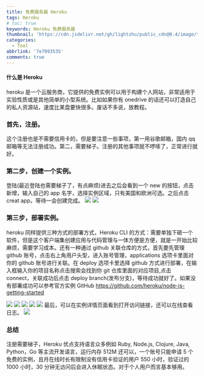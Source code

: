 ```yaml
---
title: 免费服务器 Heroku
tags: Heroku
# toc: true
keywords: Heroku 免费服务器
thumbnail: 'https://cdn.jsdelivr.net/gh/lightzhu/public_cdn@0.4/image/tool/heroku.jpeg'
categories:
  - Tool
abbrlink: '7e7093535'
comments: true
---
```


#### 什么是 Heroku

heroku 是一个云服务商，它提供的免费实例可以用于构建个人网站，非常适用于实验性质或是其他简单的小型系统。比如如果你有 onedrive 的话还可以打造自己的私人资源站，速度比某盘要快很多。废话不多说，放教程。

<!-- more -->

### 首先，注册。

这个注册也是不需要信用卡的，但是要注意一些事项，第一用谷歌邮箱，国内 qq 邮箱等无法注册成功。第二，需要梯子。注册的其他事项就不啰嗦了，正常进行就好。

### 第二步，创建一个实例。

登陆(最近登陆也需要梯子了，有点麻烦)进去之后会看到一个 new 的按钮，点击新增，输入自己的 app 名字，选择实例区域，只有美国和欧洲可选。之后点击 creat app，等待一会创建完成。 ![](https://cdn.jsdelivr.net/gh/lightzhu/public_cdn@0.4/image/tool/heroku01.png) ![](https://cdn.jsdelivr.net/gh/lightzhu/public_cdn@0.4/image/tool/heroku02.png)

### 第三步，部署实例。

heroku 同样提供三种方式的部署方式，Heroku CLI 的方式：需要单独下砸一个软件，但是这个客户端集创建应用与代码管理与一体方便是方便，就是一开始比较麻烦，需要学习成本。还有一种通过 github 关联仓库的方式，首先要先管理 github 账号，点击右上角用户头型，进入账号管理，applications 选项卡里面对你的 github 账号进行关联。在 deploy 选项卡里选择 github 方式进行部署，在输入框输入你的项目名称点击搜索会找到你 git 仓库里面的对应项目,点击 connect，关联成功后点击 deploy branch(发布分支)，等待成功就好了。如果没有部署成功可以参考官方实例 GitHub https://github.com/heroku/node-js-getting-started

![](https://cdn.jsdelivr.net/gh/lightzhu/public_cdn@0.4/image/tool/heroku03.png) ![](https://cdn.jsdelivr.net/gh/lightzhu/public_cdn@0.4/image/tool/heroku04.png) ![](https://cdn.jsdelivr.net/gh/lightzhu/public_cdn@0.4/image/tool/heroku05.png) ![](https://cdn.jsdelivr.net/gh/lightzhu/public_cdn@0.4/image/tool/heroku06.png) ![](https://cdn.jsdelivr.net/gh/lightzhu/public_cdn@0.4/image/tool/heroku07.png) 最后，可以在实例详情页面看到打开访问链接，还可以在线查看日志。 ![](https://cdn.jsdelivr.net/gh/lightzhu/public_cdn@0.4/image/tool/heroku08.png)

### 总结

注册需要梯子，Heroku 优点支持语言众多例如 Ruby, Node.js, Clojure, Java, Python，Go 等主流开发语言，运行内存 512M 还可以，一个账号只能申请 5 个免费的实例，且月在线时长有限制没有信用卡验证的用户 550 小时，验证过的 1000 小时，30 分钟无访问后会进入休眠状态。对于个人用户而言基本够用。
